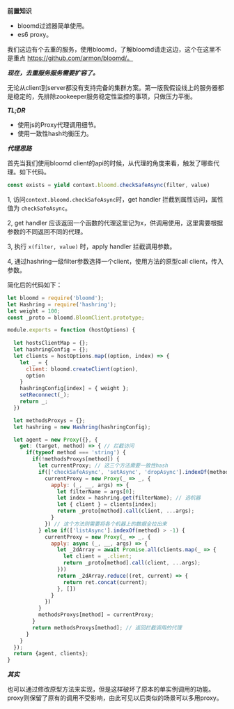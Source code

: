 **前置知识**

- bloomd过滤器简单使用。
- es6 proxy。

我们这边有个去重的服务，使用bloomd，了解bloomd请走这边，这个在这里不是重点 https://github.com/armon/bloomd/。

***现在，去重服务服务需要扩容了。***

无论从client到server都没有支持完备的集群方案。第一版我假设线上的服务器都是稳定的，先排除zookeeper服务稳定性监控的事项，只做压力平衡。

***TL;DR***

- 使用js的Proxy代理调用细节。
- 使用一致性hash均衡压力。

***代理思路***

首先当我们使用bloomd client的api的时候，从代理的角度来看，触发了哪些代理。如下代码。

```js
const exists = yield context.bloomd.checkSafeAsync(filter, value)
```

1, 访问`context.bloomd.checkSafeAsync`时，get handler 拦截到属性访问，属性值为 `checkSafeAsync`。

2, get handler 应该返回一个函数的代理这里记为x，供调用使用，这里需要根据参数的不同返回不同的代理。

3, 执行 `x(filter, value)` 时，apply handler 拦截调用参数。

4, 通过hashring一级filter参数选择一个client，使用方法的原型call client，传入参数。

简化后的代码如下：

```js
let bloomd = require('bloomd');
let Hashring = require('hashring');
let weight = 100;
const _proto = bloomd.BloomClient.prototype;

module.exports = function (hostOptions) {
  
  let hostsClientMap = {};
  let hashringConfig = {};
  let clients = hostOptions.map((option, index) => {
    let _ = {
      client: bloomd.createClient(option),
      option
    }
    hashringConfig[index] = { weight };
    setReconnect(_);
    return _;
  })

  let methodsProxys = {};
  let hashring = new Hashring(hashringConfig);

  let agent = new Proxy({}, {
    get: (target, method) => { // 拦截访问
      if(typeof method === 'string') {
        if(!methodsProxys[method]) {
          let currentProxy; // 这三个方法需要一致性hash
          if(['checkSafeAsync', 'setAsync', 'dropAsync'].indexOf(method) > -1) {
            currentProxy = new Proxy(_ => _, {
              apply: (_, __, args) => {
                let filterName = args[0];
                let index = hashring.get(filterName); // 选机器
                let { client } = clients[index];
                return _proto[method].call(client, ...args);
              }
            }) // 这个方法则需要将各个机器上的数据全拉出来
          } else if(['listAsync'].indexOf(method) > -1) {
            currentProxy = new Proxy(_ => _, {
              apply: async (_, __, args) => {
                let _2dArray = await Promise.all(clients.map(_ => {
                  let client = _.client;
                  return _proto[method].call(client, ...args);
                }))
                return _2dArray.reduce((ret, current) => {
                  return ret.concat(current);
                }, [])
              }
            })
          }
          methodsProxys[method] = currentProxy;
        }
        return methodsProxys[method]; // 返回拦截调用的代理
      }
    }
  });
  return {agent, clients};
}

```

***其实***

也可以通过修改原型方法来实现，但是这样破坏了原本的单实例调用的功能。proxy则保留了原有的调用不受影响，由此可见以后类似的场景可以多用proxy。